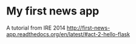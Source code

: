 My first news app
=================

A tutorial from IRE 2014 http://first-news-app.readthedocs.org/en/latest/#act-2-hello-flask
